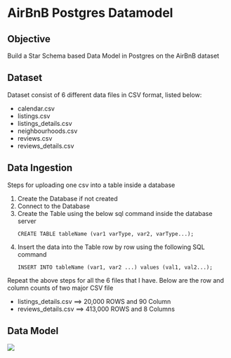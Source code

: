# AirBnB Postgres Datamodel

## Objective

Build a Star Schema based Data Model in Postgres on the AirBnB dataset

## Dataset

Dataset consist of 6 different data files in CSV format, listed below:

- calendar.csv
- listings.csv
- listings_details.csv
- neighbourhoods.csv
- reviews.csv
- reviews_details.csv

## Data Ingestion

Steps for uploading one csv into a table inside a database

1. Create the Database if not created
1. Connect to the Database
1. Create the Table using the below sql command inside the database server
    ```
    CREATE TABLE tableName (var1 varType, var2, varType...);
    ```
1. Insert the data into the Table row by row using the following SQL command
    ```
    INSERT INTO tableName (var1, var2 ...) values (val1, val2...);
    ```

Repeat the above steps for all the 6 files that I have. Below are the row and column counts of two major CSV file

- listings_details.csv ==> 20,000 ROWS and 90 Column
- reviews_details.csv ==> 413,000 ROWS and 8 Columns
    
## Data Model

![](https://user-images.githubusercontent.com/62965911/214234180-d970394c-91bf-4012-b59f-47b09fd8b14e.png)